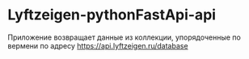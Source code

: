 # Lyftzeigen-pythonFastApi-api
Приложение возвращает данные из коллекции, упорядоченные по вермени по адресу https://api.lyftzeigen.ru/database